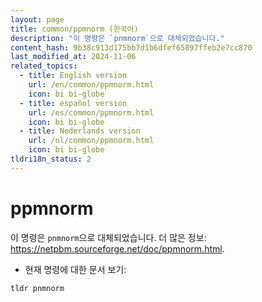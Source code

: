 ```yaml
---
layout: page
title: common/ppmnorm (한국어)
description: "이 명령은 `pnmnorm`으로 대체되었습니다."
content_hash: 9b38c913d175bb7d1b6dfef65897ffeb2e7cc870
last_modified_at: 2024-11-06
related_topics:
  - title: English version
    url: /en/common/ppmnorm.html
    icon: bi bi-globe
  - title: español version
    url: /es/common/ppmnorm.html
    icon: bi bi-globe
  - title: Nederlands version
    url: /nl/common/ppmnorm.html
    icon: bi bi-globe
tldri18n_status: 2
---
```

# ppmnorm

이 명령은 `pnmnorm`으로 대체되었습니다.
더 많은 정보: <https://netpbm.sourceforge.net/doc/ppmnorm.html>.

- 현재 명령에 대한 문서 보기:

`tldr pnmnorm`

